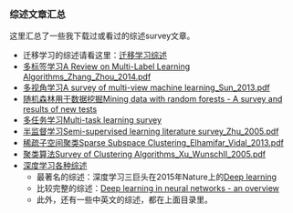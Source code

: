 ### 综述文章汇总

这里汇总了一些我下载过或看过的综述survey文章。

- 迁移学习的综述请看这里：[迁移学习综述](https://github.com/jindongwang/transferlearning#2迁移学习的综述文章)
- [多标签学习A Review on Multi-Label Learning Algorithms_Zhang_Zhou_2014.pdf](https://mega.nz/#!ZWhijBoS!Ql7HCV_fX3e2SyrjOgmjDGtGgawGLBIuGPXvdPqXAOw)
- [多视角学习A survey of multi-view machine learning_Sun_2013.pdf](https://mega.nz/#!IeB10Q5C!xH4iCXl0BAt3EAwx9Qbtu_AUTktGNaOvnAhe1K42FcE)
- [随机森林用于数据挖掘Mining data with random forests - A survey and results of new tests](https://mega.nz/#!MCQnhazB!Iqx8gKpLNseoRo-qvkXj4G5LiZKNeFW9DNMjOhAus0M)
- [多任务学习Multi-task learning survey](https://mega.nz/#!BLg0QCaD!Zwybj-5UW_8x4wDWsYvv6A0825co1lJ3CSCj2-jM1go)
- [半监督学习Semi-supervised learning literature survey_Zhu_2005.pdf](https://mega.nz/#!gKYVFTrI!sLkVspn3uVwVHWVhv3XUObmFBIVRdlhbHuqQXzuht_4)
- [稀疏子空间聚类Sparse Subspace Clustering_Elhamifar_Vidal_2013.pdf](https://mega.nz/#!0eAC2ajD!xWZhO9Pvh7qJwpHKkyYLnqKbLye9coSX0fd6WuyiIs4)
- [聚类算法Survey of Clustering Algorithms_Xu_WunschII_2005.pdf](https://mega.nz/#!dKJAjAqJ!BwiVi3KGDaGXIWGlIiOo9cenHcTmtRyAxNW6WgKFQgE)
- [深度学习各种综述](https://mega.nz/#F!NaxA0ADS!QIxYDA6A760jfPbFbElCYA)
	- 最著名的综述：深度学习三巨头在2015年Nature上的[Deep learning](https://mega.nz/#!ZL4VFTiK!hcpVDDd9MtsFlBZHp-KaETk0bOAdcBaq_ioci75NrK8)
	- 比较完整的综述：[Deep learning in neural networks - an overview](https://mega.nz/#!lLJj3Rwb!t6yO7hDDYZHYj1UDFX17gAjQkZ77mmXhQKa0aayDhJg)
	- 此外，还有一些中英文的综述，都在上面目录里。